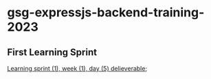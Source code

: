 # gsg-expressjs-backend-training-2023

## First Learning Sprint

[Learning sprint (1), week (1), day (5) delieverable](https://github.com/orjwan-alrajaby/gsg-expressjs-backend-training-2023/blob/main/learning-sprint-1/week1-day5-task/task.md); 

